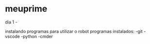 # meuprime 

dia 1 -

instalando programas para utilizar o robot
programas instalados:
-git
-vscode
-python
-cmder

